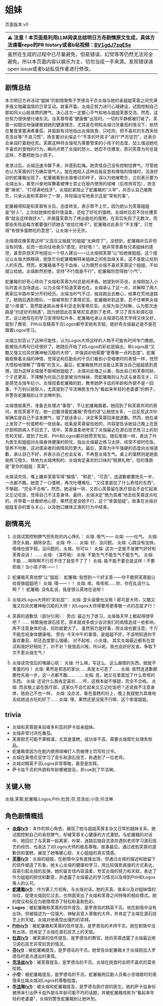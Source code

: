 # 姐妹
页面版本:v0
 

| :warning: 注意！本页面是利用LLM阅读总结明日方舟剧情原文生成，具体方法请看repo的PR history或者b站视频：[BV1gdJ7zqESe](https://www.bilibili.com/video/BV1gdJ7zqESe/)         |
|:----------------------------|
| 虽然在生成的过程中已尽量避免，但是错误，幻觉等等仍然无法完全避免。所以本页面内容以娱乐为主，切勿当成一手来源。发现错误请open issue或者b站私信作者进行修改。|



## 剧情总结
本次明日方舟活动“姐妹”的剧情聚焦于罗德岛干员炎熔与她的亲姐姐芙蓉之间充满矛盾又暗藏温情的日常互动。故事开篇，炎熔正努力进行心理建设，试图控制自己那如同火山般易燃的脾气，决心这次一定要心平气和地与姐姐芙蓉交流。然而，这份努力很快便付诸东流。当芙蓉带着“健康餐”出现时，一切的平静都被打破了。芙蓉一如既往地强硬推销她的健康理念，尤其是在明知炎熔讨厌番茄的情况下，依然在餐食里塞满煮番茄，并振振有词地指出炎熔挑食、只吃肉、把不喜欢的东西夹给克洛丝等“不良习惯”，扬言要对炎熔这个“不乖的坏孩子”进行“严厉惩罚”，还表示会亲自盯着她吃完。芙蓉这种将炎熔视为需要管束的小孩子的态度，加上强迫她吃不喜欢的食物的行为，瞬间点燃了炎熔的怒火，她忍不住爆发，质问芙蓉为何总是这样，不要把她当小孩子。

发泄过后，炎熔迅速冷静下来，并感到后悔。她责怪自己没有控制住脾气，尽管她也认为芙蓉的行为确实很气人。就在她陷入这种自我反思和懊恼的情绪时，活泼好动的蛇屠箱出现了。蛇屠箱看到炎熔难过的样子，误以为她被欺负，立刻表示要为炎熔出头，甚至兴奋地挥舞着被博士禁止在舰内使用的球棒（后改用背包），扬言要“揍他”、“打得满地找牙”。炎熔赶紧阻止了蛇屠箱的“义举”，并否认自己被欺负，只承认是和芙蓉吵了一架，并轻描淡写地表示这是“常有的事”。

蛇屠箱得知是和芙蓉有关后，态度转变，表示帮不上忙，因为她认为芙蓉姐姐是“好人”，上次给她做检查时很温柔，还给了好吃的蛋糕。炎熔听后忍不住吐槽芙蓉“就会这样做好人”，并揭露芙蓉为了烤出能吃的蛋糕，在背后失败了无数次，而那些失败品每次都要强行抓她去“收拾烂摊子”。蛇屠箱对此表示“不太懂”，只觉得“有很多蛋糕吃的意思”，让炎熔十分无奈。

炎熔感叹像芙蓉这样“又高压又独裁”的姐姐“太麻烦了”。没想到，蛇屠箱听后非但没有同情，反而一脸向往地表示“感觉，好好哦！”，她非常羡慕有兄弟姐妹的感觉，甚至异想天开地提出一个惊人建议——让炎熔把芙蓉“让”给她做姐姐。这个提议让炎熔大跌眼镜，她急忙向蛇屠箱解释亲姐妹之间有血缘关系，这不是能让给别人的东西。然而，蛇屠箱毫不在乎血缘，认为既然炎熔不喜欢芙蓉这个姐姐，不如就让给她。炎熔断然拒绝，坚持“不行就是不行”，蛇屠箱则觉得她“小气”。

蛇屠箱的好奇心转向了炎熔和芙蓉为何总是闹矛盾。她提到听芬说，炎熔刚加入小队时差点当场退出，以为炎熔不知道芙蓉也在。炎熔承认了这一点，并解释了两人离家后半路吵架分开的经历。炎熔当时气不过，独自跑出去散心，结果在荒地迷路了。她随后遇到商队，一路被带到了莱塔尼亚。蛇屠箱听到这里，忍不住嘲笑炎熔是“小笨蛋”，竟然能迷路从维多利亚走到莱塔尼亚。炎熔为自己辩解，认为那次迷路是“约定好的相遇”，因为她因此在莱塔尼亚遇到了老师，学习了音乐和源石技艺，这让她现在的学习变得轻松许多。蛇屠箱也承认炎熔源石技艺学得又快又好，提到了教官、Pith以及精英干员Logos都夸奖她有天赋。她好奇炎熔最近是不是在跟着Logos学习。

炎熔立刻否认了这种可能性，认为Logos大师这样的人物不可能有时间专门教她，能被指点两句已经很好了。她随后开始了对Logos的彩虹屁输出，称Logos是“又酷又强又拉风优雅神秘沉稳的大师”，并强调对他需要“更尊敬一点的态度”。蛇屠箱观察着炎熔的神情，觉得这和后勤处的干员们看到小空唱歌时的表情一样，恍然大悟般地理解了“尊敬”的含义。最后，蛇屠箱依然对没能让芙蓉当自己姐姐感到遗憾，因为这样炎熔就不能喊她姐姐了。炎熔对此嗤之以鼻，指出自己和芙蓉同龄，个子还更高，不理解为何自己总是被当作妹妹，而蛇屠箱则认为这与身高无关，只是感觉炎熔年纪小。炎熔捏着蛇屠箱的脸，教育她萨卡兹的年龄和外貌不是一回事，千万别以貌取人，尤其提到了华法琳医生作为“看起来年轻的老婆婆”的例子，并警告蛇屠箱别让华法琳听到。

炎熔借故离开，准备去处理点“事情”，不让蛇屠箱跟着。她回到了和芙蓉共同的房间，发现芙蓉不在。她一边腹诽着蛇屠箱“奇怪的话”让她想太多，一边反思这次吵架确实是自己不该发脾气，错了就该承认，决定等芙蓉回来就道歉。然而，她在桌上发现了一份蛋糕和一张纸条。纸条是芙蓉留给她的，内容是告诉她自己晚上在医疗部照顾病人不回去了。信中，芙蓉温柔地夸奖了炎熔最近在源石技艺练习上的刻苦和天赋，提到了杜宾、Pith和Logos都对她赞赏有加。随后笔锋一转，表达了作为医生和姐姐对炎熔身体健康的担忧，指出炎熔最近练习太拼，经常不按时吃饭，营养不均衡，这对感染者的病情风险更大。最后，芙蓉为中午强硬的态度向炎熔道歉，承认自己不好，并表示自己也会反省，不再惹炎熔生气。桌上的蛋糕则是她偷偷练习很久、特地为炎熔烤制的、炎熔肯定喜欢的口味的“赔罪礼物”。信的落款是“爱你的姐姐：芙蓉”。

炎熔读完信，嘴上嫌弃芙蓉写得“煽情”、“邪恶”、“可恶”，连道歉都要抢先一步，一点都不酷。她尝了一口蛋糕，再次吐槽难吃，“又往里面加了什么奇怪的东西”，不够甜，“完全不合格”。然而，她话锋一转，又担心芙蓉留在医疗部会不会忙起来又忘记吃饭，觉得自己不注意身体。最终，炎熔决定“勉为其难”地去给芙蓉送点吃的，并带着一丝傲娇地心想，果然还是没她不行，这个“笨蛋姐姐”。故事在炎熔对姐姐复杂的爱与关心，以及她口嫌体正直的行为中结束。
## 剧情高光
1. 炎熔试图控制脾气但失败的内心挣扎：
炎熔: 吸气——
炎熔: ——吐气。
炎熔: 清空头脑，摒除杂念。
炎熔: 呼......
炎熔: 好，没问题。
炎熔: 心跳没有加快，情绪也很平稳。没问题的，炎熔，你可以！
炎熔: 这次一定能不发脾气好好和芙蓉说话！
......
炎熔: （深呼吸）
炎熔: 不能生气不能生气不能生气。
炎熔: 不能......啊啊啊不行忍不住了我受不了了！
炎熔: 能不能不要总是这样！不要把我！当小孩子啊——！

2. 蛇屠箱天真地想“让”姐姐：
蛇屠箱: 我想到一个好主意——你干脆把芙蓉姐让给我做姐姐吧！
炎熔: 噗——！！
炎熔: 咳、咳咳咳......你、你在乱说什么啊？！
蛇屠箱: 没有乱说，我是很认真地在说啦！

3. 炎熔对Logos大师的“彩虹屁”：
炎熔: 歪头装傻也没用！那可是大师，又酷又强又拉风优雅神秘沉稳的大师！对Logos大师得要用更尊敬一点的态度才行！

4. 芙蓉的道歉信（部分引用）：
旁白: 最近为了练习，炎熔每天早上都起得很早吧？ ...... 频繁施放源石技艺，原本就或多或少会对我们的病情造成一些影响，再不注意身体的话，风险就更大了。 虽然努力是好事，但炎熔也要注意，千万不能忽视身体健康哦。
旁白: 今天中午的事情，是姐姐不好，不该明知道你不喜欢番茄，却还态度那么强硬。 对不起啦，小炎熔。 其实炎熔最近都有在尝试和我好好相处了，对不对？我很高兴哦，所以呢，我也会好好反省，争取下次不惹炎熔生气！

5. 炎熔读完信后的嘴硬心软：
炎熔: 什么嘛，写这么、这么煽情的东西，她就不害羞的吗！
炎熔: 果然是邪恶的家伙......真是太可恶了......
炎熔: 居然连道歉都要抢先我一步，这一点都不酷......
......
炎熔: 恶，她又往里面加了什么奇怪的东西。
炎熔: 还说什么我肯定喜欢......哼，这根本就不够甜，完全不合格。
炎熔: 而且晚上留在医疗部，这家伙不会忙起来又忘记吃饭吧？还说我不注意身体，她自己不也一样。
炎熔: 没办法，看在蛋糕的份上，晚上我就勉为其难地去给她送点吃的好了......
炎熔: 嘿，果然还是没我不行嘛，这个笨蛋姐姐。
## trivia
- 炎熔和芙蓉是来自维多利亚的萨卡兹亲姐妹。
- 炎熔非常讨厌吃番茄。
- 芙蓉厨艺可能不算精湛，尤其是蛋糕，成功率不高，需要炎熔帮忙处理失败品。
- 蛇屠箱曾因为在舰内使用球棒打人而被博士罚写检讨书。
- 炎熔在莱塔尼亚学习了音乐和源石技艺，称遇到了一位老师。
- 炎熔对精英干员Logos非常尊敬，甚至是崇拜。
- 萨卡兹干员的外貌和年龄梗被提及，并cue到了华法琳。
## 关键人物
炎熔;芙蓉;蛇屠箱;Logos;Pith;杜宾;芬;克洛丝;小空;华法琳
## 角色剧情概括
-   **[炎熔](../char_v3/char_121_lava.md)([v1](../chars/char_121_lava.md))**：本作的核心角色，展现了她与姐姐芙蓉复杂又日常的姐妹关系。她试图控制自己的易怒脾气，却被芙蓉关心健康的方式激怒。与蛇屠箱的对话中，她回忆了与芙蓉一起离家、吵架、迷路后独自流浪并遇到老师学习源石技艺的经历，也表达了对Logos大师的极高尊敬。故事最后，通过收到芙蓉的道歉信和蛋糕，展现了她嘴硬心软、关心姐姐的真实情感。
-   **[芙蓉](../char_v3/char_120_hibisc.md)([v1](../chars/char_120_hibisc.md))**：炎熔的姐姐，在剧情中没有直接出场，但通过炎熔的描述和她留下的信件塑造了形象。她关心炎熔的健康和学习，用比较强势直接的方式表达，容易引起炎熔的反弹。她的留言信内容温柔，夸奖炎熔的努力和天赋，表达了作为姐姐的担忧和歉意，并透露了炎熔最近的学习情况以及得到Pith和Logos等人的认可。
-   **[蛇屠箱](../char_v3/char_150_snakek.md)([v1](../chars/char_150_snakek.md))**：作为第三方视角，与炎熔对话。她的天真、直率以及对姐妹情的向往，促使炎熔回忆过去，也侧面突出了炎熔和芙蓉之间特殊的相处模式。她的提议和反应为剧情增添了轻松和喜剧色彩。
-   **Logos**：被蛇屠箱和芙蓉的信件提及，是罗德岛的精英干员。他在剧情中没有出场，但被描述为一位强大、神秘且受人尊敬的大师，并肯定了炎熔在源石技艺上的天赋。炎熔对他表现出强烈的崇拜。
-   **[Pith](../char_v3/char_509_acast.md)([v1](../chars/char_612_accast.md))**：被蛇屠箱和芙蓉的信件提及，是罗德岛的术师干员。她在剧情中没有出场，但肯定了炎熔在源石技艺上的天赋。
-   **[杜宾](../char_v3/char_130_doberm.md)([v1](../chars/char_130_doberm.md))**：被芙蓉的信件提及，是罗德岛的教官。她向芙蓉透露了炎熔最近练习源石技艺非常刻苦的情况。
-   **[芬](../char_v3/char_123_fang.md)([v1](../chars/char_123_fang.md))**：被蛇屠箱提及，是罗德岛的干员。她曾告诉蛇屠箱关于炎熔刚加入罗德岛时差点退出的事情。
-   **[克洛丝](../char_v3/char_124_kroos.md)([v1](../chars/char_124_kroos.md))**：被芙蓉提及，是罗德岛的干员。炎熔在挑食时会把不喜欢的菜夹给她。
-   **小空**：被蛇屠箱提及，是罗德岛的干员。蛇屠箱用后勤人员看小空唱歌时的表情来比喻炎熔对Logos的尊敬程度。
-   **[华法琳](../char_v3/char_171_bldsk.md)([v1](../chars/char_171_bldsk.md))**：被炎熔和蛇屠箱提及，是罗德岛医疗部的医生。她的萨卡兹身份被用来引出萨卡兹外貌与年龄可能不符的话题，并被蛇屠箱戏称为“看起来年轻的老婆婆”，炎熔则警告蛇屠箱别让她听到。